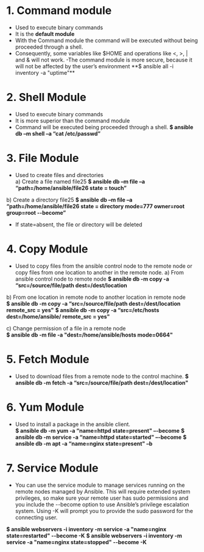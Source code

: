 # **1. Command module**
- Used to execute binary commands
- It is the **default module**
- With the Command module the command will be executed without being proceeded through a shell.
- Consequently, some variables like $HOME and operations like <, >, | and & will not work.
-The command module is more secure, because it will not be affected by the user’s environment
 **$ ansible all -i inventory -a "uptime"**

# **2. Shell Module**
- Used to execute binary commands
- It is more superior than the command module
- Command will be executed being proceeded through a shell.
   **$ ansible db –m shell –a “cat /etc/passwd”**

# **3. File Module**
- Used to create files and directories \
 a) Create a file named file25
  **$ ansible db –m file –a “path=/home/ansible/file26 state = touch”**

 b) Create a directory file25
  **$ ansible db –m file –a “path=/home/ansible/file26 state = directory mode=777 owner=root group=root --become”**

- If state=absent, the file or directory will be deleted

# **4. Copy Module**
- Used to copy files from the ansible control node to the remote
node or copy files from one location to another in the remote
node.
 a) From ansible control node to remote node
  **$ ansible db -m copy -a “src=/source/file/path dest=/dest/location**

 b) From one location in remote node to another location in remote node \
  **$ ansible db -m copy -a “src=/source/file/path dest=/dest/location remote_src = yes"**
  **$ ansible db -m copy -a “src=/etc/hosts dest=/home/ansible/ remote_src = yes"**

 c) Change permission of a file in a remote node \
  **$ ansible db -m file -a "dest=/home/ansible/hosts mode=0664"**

# **5. Fetch Module**
- Used to download files from a remote node to the control machine.
  **$ ansible db -m fetch -a “src=/source/file/path dest=/dest/location"**

# **6. Yum Module**
- Used to install a package in the ansible client. \
  **$ ansible db -m yum -a “name=httpd state=present" –-become**
  **$ ansible db -m service -a “name=httpd state=started" –-become**
  **$ ansible db -m apt -a “name=nginx state=present" –b**

# **7. Service Module**
- You can use the service module to manage services running on the remote nodes managed by Ansible. This will require extended system privileges, so make sure your remote user has sudo permissions and you include the --become option to use Ansible’s privilege escalation system. Using -K will prompt you to provide the sudo password for the connecting user.

**$ ansible webservers -i inventory -m service -a "name=nginx state=restarted" --become  -K**
**$ ansible webservers -i inventory -m service -a "name=nginx state=stopped" --become  -K**
